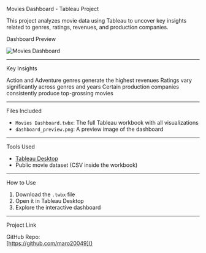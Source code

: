  Movies Dashboard - Tableau Project

This project analyzes movie data using Tableau to uncover key insights related to genres, ratings, revenues, and production companies.



 Dashboard Preview

![Movies Dashboard](dashboard_preview.png)

---

 Key Insights

 Action and Adventure genres generate the highest revenues
 Ratings vary significantly across genres and years
 Certain production companies consistently produce top-grossing movies

---

 Files Included

- `Movies Dashboard.twbx`: The full Tableau workbook with all visualizations
- `dashboard_preview.png`: A preview image of the dashboard

---

 Tools Used

- [Tableau Desktop](https://www.tableau.com/)
- Public movie dataset (CSV inside the workbook)

---

 How to Use

1. Download the `.twbx` file
2. Open it in Tableau Desktop
3. Explore the interactive dashboard

---

 Project Link

 GitHub Repo:  
[https://github.com/maro20049]()

